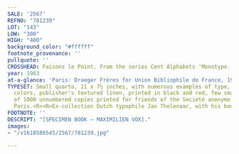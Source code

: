 ```yaml
---
SALE: '2567'
REFNO: "781239"
LOT: "143"
LOW: "300"
HIGH: "400"
background_color: "#ffffff"
footnote_provenance: ''
pullquote: ''
CROSSHEAD: Faisons le Point. From the series Cent Alphabets 'Monotype.'
year: 1963
at-a-glance: 'Paris: Draeger Frères for Union Bibliophile de France, 1963'
TYPESET: Small quarto, 11 x 7½ inches, with numerous examples of type, printed in
  colors, publisher's textured linen, printed in black and red, few small spots.  One
  of 1000 unnumbered copies printed for friends of the Société anonyme Monotype à
  Paris.<R><R>Ex-collection Dutch typophile Jan Tholenaar, with his bookplate.
FOOTNOTE: ''
DESCRIPT: "[SPECIMEN BOOK — MAXIMILIEN VOX]."
images:
- "/v1618586545/2567/781239.jpg"

---
```

